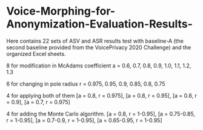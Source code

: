 # Voice-Morphing-for-Anonymization-Evaluation-Results-

Here contains 22 sets of ASV and ASR results test with baseline-A (the second baseline provided from the VoicePrivacy 2020 Challenge)
and the organized Excel sheets.

8 for modification in McAdams coefficient a = 0.6, 0.7, 0.8, 0.9, 1.0, 1.1, 1.2, 1.3

6 for changing in pole radius r = 0.975, 0.95, 0.9, 0.85, 0.8, 0.75

4 for applying both of them [a = 0.8, r = 0.975], [a = 0.8, r = 0.95], [a = 0.8, r = 0.9], [a = 0.7, r = 0.975]

4 for adding the Monte Carlo algorithm. [a = 0.8, r = 1-0.95], [a = 0.75-0.85, r = 1-0.95], [a = 0.7-0.9, r = 1-0.95], [a = 0.65-0.95, r = 1-0.95]
